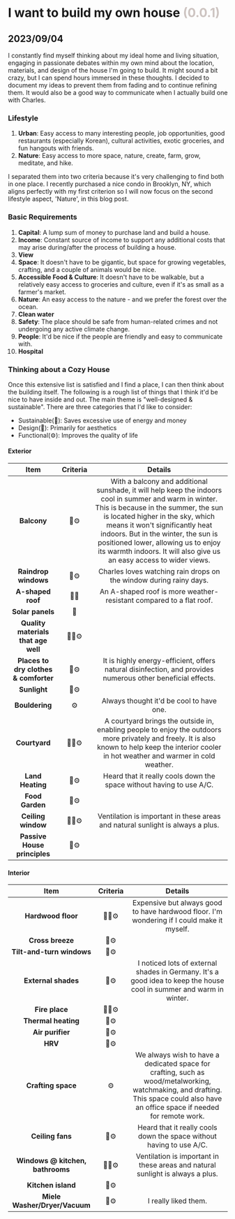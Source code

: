 # I want to build my own house <span style="color:#CDC4C1"> (0.0.1) </span>
## 2023/09/04

I constantly find myself thinking about my ideal home and living situation, engaging in passionate debates within my own mind about the location, materials, and design of the house I'm going to build. It might sound a bit crazy, but I can spend hours immersed in these thoughts. I decided to document my ideas to prevent them from fading and to continue refining them. It would also be a good way to communicate when I actually build one with Charles.

### Lifestyle
1. **Urban**: Easy access to many interesting people, job opportunities, good restaurants (especially Korean), cultural activities, exotic groceries, and fun hangouts with friends.
2. **Nature**: Easy access to more space, nature, create, farm, grow, meditate, and hike.

I separated them into two criteria because it's very challenging to find both in one place. I recently purchased a nice condo in Brooklyn, NY, which aligns perfectly with my first criterion so I will now focus on the second lifestyle aspect, 'Nature', in this blog post.

### Basic Requirements
1. **Capital**: A lump sum of money to purchase land and build a house.
2. **Income**: Constant source of income to support any additional costs that may arise during/after the process of building a house.
3. **View**
4. **Space**: It doesn't have to be gigantic, but space for growing vegetables, crafting, and a couple of animals would be nice.
5. **Accessible Food & Culture**: It doesn't have to be walkable, but a relatively easy access to groceries and culture, even if it's as small as a farmer's market.
6. **Nature**: An easy access to the nature - and we prefer the forest over the ocean.
7. **Clean water**
8. **Safety**: The place should be safe from human-related crimes and not undergoing any active climate change.
9. **People**: It'd be nice if the people are friendly and easy to communicate with.
10. **Hospital**

### Thinking about a Cozy House
Once this extensive list is satisfied and I find a place, I can then think about the building itself. The following is a rough list of things that I think it'd be nice to have inside and out. The main theme is "well-designed & sustainable". There are three categories that I'd like to consider:
- Sustainable(🌳): Saves excessive use of energy and money
- Design(💅): Primarily for aesthetics
- Functional(⚙️): Improves the quality of life

#### Exterior
| Item | Criteria | Details |
|:---:|:---:|:---:|
| **Balcony** | 🌳⚙️ | With a balcony and additional sunshade, it will help keep the indoors cool in summer and warm in winter. This is because in the summer, the sun is located higher in the sky, which means it won't significantly heat indoors. But in the winter, the sun is positioned lower, allowing us to enjoy its warmth indoors. It will also give us an easy access to wider views. |
| **Raindrop windows** | 💅⚙️ | Charles loves watching rain drops on the window during rainy days. |
| **A-shaped roof** | 🌳💅 | An A-shaped roof is more weather-resistant compared to a flat roof. |
| **Solar panels** | 🌳 |  |
| **Quality materials that age well** | 🌳💅⚙️ | |
| **Places to dry clothes & comforter** | 🌳⚙️ | It is highly energy-efficient, offers natural disinfection, and provides numerous other beneficial effects. |
| **Sunlight** | 🌳⚙️ |  |
| **Bouldering** | ⚙️ | Always thought it'd be cool to have one. |
| **Courtyard** | 🌳💅⚙️ | A courtyard brings the outside in, enabling people to enjoy the outdoors more privately and freely. It is also known to help keep the interior cooler in hot weather and warmer in cold weather. |
| **Land Heating** | 🌳⚙️ | Heard that it really cools down the space without having to use A/C. |
| **Food Garden**  | 🌳⚙️ |  |
| **Ceiling window** | 🌳💅⚙️ | Ventilation is important in these areas and natural sunlight is always a plus. |
| **Passive House principles** | 🌳⚙️ |  |

#### Interior
| Item | Criteria | Details |
|:---:|:---:|:---:|
| **Hardwood floor** | 🌳💅⚙️ | Expensive but always good to have hardwood floor. I'm wondering if I could make it myself. |
| **Cross breeze** | 🌳⚙️ |  |
| **Tilt-and-turn windows** | 🌳⚙️ |  |
| **External shades** | 🌳⚙️ | I noticed lots of external shades in Germany. It's a good idea to keep the house cool in summer and warm in winter. |
| **Fire place** | 🌳💅⚙️ |  |
| **Thermal heating** | 🌳⚙️ |  |
| **Air purifier** | 🌳⚙️ |  |
| **HRV** | 🌳⚙️ |  |
| **Crafting space** | ⚙️ | We always wish to have a dedicated space for crafting, such as wood/metalworking, watchmaking, and drafting. This space could also have an office space if needed for remote work. |
| **Ceiling fans** | 🌳⚙️ | Heard that it really cools down the space without having to use A/C. |
| **Windows @ kitchen, bathrooms** | 🌳💅⚙️ | Ventilation is important in these areas and natural sunlight is always a plus. |
| **Kitchen island** | 💅⚙️ |  |
| **Miele Washer/Dryer/Vacuum** | 💅⚙️ | I really liked them. |